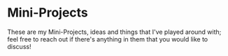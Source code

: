 # Mini-Projects
These are my Mini-Projects, ideas and things that I've played around with; feel free to reach out if there's anything in them that you would like to discuss!
